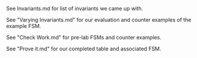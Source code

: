 See Invariants.md for list of invariants we came up with.

See "Varying Invariants.md" for our evaluation and counter examples of the example FSM.

See "Check Work.md" for pre-lab FSMs and counter examples.

See "Prove it.md" for our completed table and associated FSM.